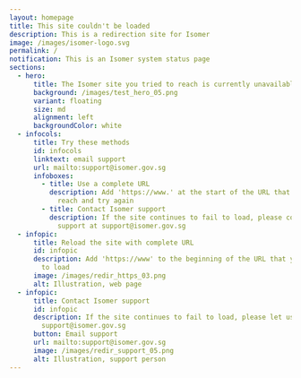 ```yaml
---
layout: homepage
title: This site couldn't be loaded
description: This is a redirection site for Isomer
image: /images/isomer-logo.svg
permalink: /
notification: This is an Isomer system status page
sections:
  - hero:
      title: The Isomer site you tried to reach is currently unavailable
      background: /images/test_hero_05.png
      variant: floating
      size: md
      alignment: left
      backgroundColor: white
  - infocols:
      title: Try these methods
      id: infocols
      linktext: email support
      url: mailto:support@isomer.gov.sg
      infoboxes:
        - title: Use a complete URL
          description: Add 'https://www.' at the start of the URL that you were trying to
            reach and try again
        - title: Contact Isomer support
          description: If the site continues to fail to load, please contact Isomer
            support at support@isomer.gov.sg
  - infopic:
      title: Reload the site with complete URL
      id: infopic
      description: Add 'https://www' to the beginning of the URL that you were trying
        to load
      image: /images/redir_https_03.png
      alt: Illustration, web page
  - infopic:
      title: Contact Isomer support
      id: infopic
      description: If the site continues to fail to load, please let us know at
        support@isomer.gov.sg
      button: Email support
      url: mailto:support@isomer.gov.sg
      image: /images/redir_support_05.png
      alt: Illustration, support person
---
```

